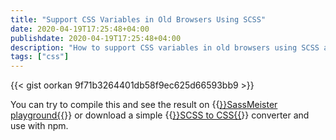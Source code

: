 ```yaml
---
title: "Support CSS Variables in Old Browsers Using SCSS"
date: 2020-04-19T17:25:48+04:00
publishdate: 2020-04-19T17:25:48+04:00
description: "How to support CSS variables in old browsers using SCSS and fallbacks."
tags: ["css"]
---
```


{{< gist oorkan 9f71b3264401db58f9ec625d66593bb9 >}}

You can try to compile this and see the result on {{<a href="https://www.sassmeister.com/" target="_blank" rel="noopener noreferrer">}}SassMeister playground{{</a>}} or download a simple {{<a href="https://github.com/oorkan/scss-to-css" target="_blank" rel="noopener noreferrer">}}SCSS to CSS{{</a>}} converter and use with npm.

